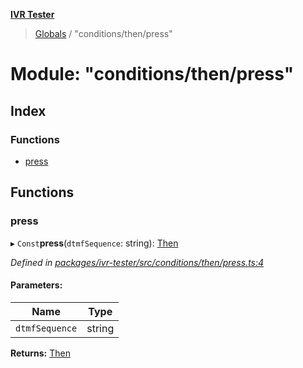 **[IVR Tester](../README.md)**

> [Globals](../README.md) / "conditions/then/press"

# Module: "conditions/then/press"

## Index

### Functions

* [press](_conditions_then_press_.md#press)

## Functions

### press

▸ `Const`**press**(`dtmfSequence`: string): [Then](../interfaces/_conditions_then_then_.then.md)

*Defined in [packages/ivr-tester/src/conditions/then/press.ts:4](https://github.com/SketchingDev/ivr-tester/blob/8c13d10/packages/ivr-tester/src/conditions/then/press.ts#L4)*

#### Parameters:

Name | Type |
------ | ------ |
`dtmfSequence` | string |

**Returns:** [Then](../interfaces/_conditions_then_then_.then.md)
